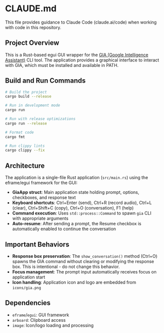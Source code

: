 # CLAUDE.md

This file provides guidance to Claude Code (claude.ai/code) when working with code in this repository.

## Project Overview

This is a Rust-based egui GUI wrapper for the [GIA (Google Intelligence Assistant)](https://github.com/panjamo/gia) CLI tool. The application provides a graphical interface to interact with GIA, which must be installed and available in PATH.

## Build and Run Commands

```bash
# Build the project
cargo build --release

# Run in development mode
cargo run

# Run with release optimizations
cargo run --release

# Format code
cargo fmt

# Run clippy lints
cargo clippy --fix
```

## Architecture

The application is a single-file Rust application (`src/main.rs`) using the eframe/egui framework for the GUI:

- **GiaApp struct**: Main application state holding prompt, options, checkboxes, and response text
- **Keyboard shortcuts**: Ctrl+Enter (send), Ctrl+R (record audio), Ctrl+L (clear), Ctrl+Shift+C (copy), Ctrl+O (conversation), F1 (help)
- **Command execution**: Uses `std::process::Command` to spawn `gia` CLI with appropriate arguments
- **Auto-resume**: After sending a prompt, the Resume checkbox is automatically enabled to continue the conversation

## Important Behaviors

- **Response box preservation**: The `show_conversation()` method (Ctrl+O) spawns the GIA command without clearing or modifying the response box. This is intentional - do not change this behavior.
- **Focus management**: The prompt input automatically receives focus on application start
- **Icon handling**: Application icon and logo are embedded from `icons/gia.png`

## Dependencies

- `eframe`/`egui`: GUI framework
- `arboard`: Clipboard access
- `image`: Icon/logo loading and processing
